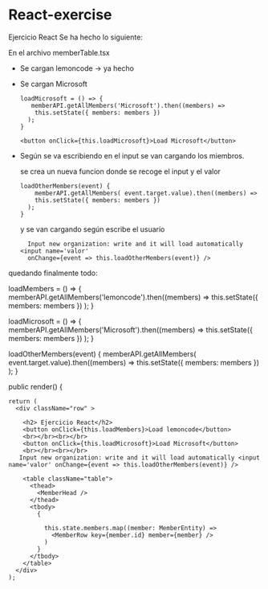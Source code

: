 # React-exercise
Ejercicio React
Se ha hecho lo siguiente:

En el archivo memberTable.tsx
- Se cargan lemoncode -> ya hecho
- Se cargan Microsoft 

	  loadMicrosoft = () => {
	     memberAPI.getAllMembers('Microsoft').then((members) =>
	      this.setState({ members: members })
	    );
	  }

	  <button onClick={this.loadMicrosoft}>Load Microsoft</button>

- Según se va escribiendo en el input se van cargando los miembros.

  se crea un nueva funcion donde se recoge el input y el valor

	  loadOtherMembers(event) {
	      memberAPI.getAllMembers( event.target.value).then((members) =>
	      this.setState({ members: members })
	    );
	  }

  y se van cargando según escribe el usuario
  		
		Input new organization: write and it will load automatically <input name='valor' 
	 	onChange={event => this.loadOtherMembers(event)} />

quedando finalmente todo:

 loadMembers = () => {
    memberAPI.getAllMembers('lemoncode').then((members) =>
      this.setState({ members: members })
    );
  }

  loadMicrosoft = () => {
     memberAPI.getAllMembers('Microsoft').then((members) =>
      this.setState({ members: members })
    );
  }

  loadOtherMembers(event) {
      memberAPI.getAllMembers( event.target.value).then((members) =>
      this.setState({ members: members })
    );
  }

   
  public render() {
  
    return (
      <div className="row" >
        
        <h2> Ejercicio React</h2>
        <button onClick={this.loadMembers}>Load lemoncode</button>
        <br></br><br></br>
        <button onClick={this.loadMicrosoft}>Load Microsoft</button>
        <br></br><br></br>
       Input new organization: write and it will load automatically <input name='valor' onChange={event => this.loadOtherMembers(event)} />
        
        <table className="table"> 
          <thead>
            <MemberHead />
          </thead>
          <tbody>
            {
              
              this.state.members.map((member: MemberEntity) =>
                <MemberRow key={member.id} member={member} />
              )
            }
          </tbody>
        </table>
      </div>
    );
